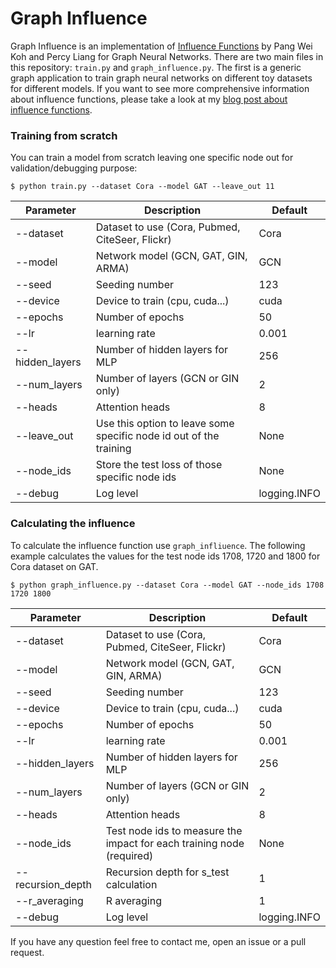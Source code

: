 # Graph Influence

Graph Influence is an implementation of [Influence Functions](https://arxiv.org/abs/1703.04730) 
by Pang Wei Koh and Percy Liang for Graph Neural Networks. 
There are two main files in this repository: `train.py` and `graph_influence.py`. 
The first is a generic graph application to train graph neural networks on different toy datasets for different models. 
If you want to see more comprehensive information about influence functions,
please take a look at my [blog post about influence functions](https://rfdavid.com/influence-functions).

### Training from scratch

You can train a model from scratch leaving one specific node out for
validation/debugging purpose:  

`$ python train.py --dataset Cora --model GAT --leave_out 11`

| Parameter | Description | Default |
| ----------- | ----------- | ----------- |
| --dataset | Dataset to use (Cora, Pubmed, CiteSeer, Flickr) | Cora |
| --model | Network model (GCN, GAT, GIN, ARMA) | GCN | 
| --seed | Seeding number | 123 |
| --device | Device to train (cpu, cuda...) | cuda |
| --epochs | Number of epochs | 50 |
| --lr     | learning rate | 0.001 |
| --hidden\_layers | Number of hidden layers for MLP | 256 |
| --num\_layers | Number of layers (GCN or GIN only) | 2 |
| --heads | Attention heads | 8 |
| --leave\_out | Use this option to leave some specific node id out of the training | None |
| --node\_ids | Store the test loss of those specific node ids | None |
| --debug | Log level|  logging.INFO |


### Calculating the influence

To calculate the influence function use `graph_infliuence`. The following
example calculates the values for the test node ids 1708, 1720 and 1800 for
Cora dataset on GAT.

`$ python graph_influence.py --dataset Cora --model GAT --node_ids 1708 1720 1800`


| Parameter | Description | Default |
| ----------- | ----------- | ----------- |
| --dataset | Dataset to use (Cora, Pubmed, CiteSeer, Flickr) | Cora |
| --model | Network model (GCN, GAT, GIN, ARMA) | GCN | 
| --seed | Seeding number | 123 |
| --device | Device to train (cpu, cuda...) | cuda |
| --epochs | Number of epochs | 50 |
| --lr     | learning rate | 0.001 |
| --hidden\_layers | Number of hidden layers for MLP | 256 |
| --num\_layers | Number of layers (GCN or GIN only) | 2 |
| --heads | Attention heads | 8 |
| --node\_ids | Test node ids to measure the impact for each training node (required) | None |
| --recursion\_depth | Recursion depth for s\_test calculation | 1 |
| --r\_averaging | R averaging | 1 |
| --debug | Log level|  logging.INFO |


If you have any question feel free to contact me, open an issue or a pull
request.
